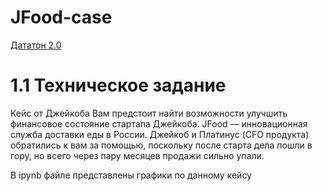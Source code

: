 # JFood-case
[Дататон 2.0](https://event.centraluniversity.ru/dataton)


# 1.1 Техническое задание

Кейс от Джейкоба
Вам предстоит найти возможности улучшить финансовое состояние стартапа Джейкоба. JFood — инновационная служба доставки еды в России. Джейкоб и Платинус (CFO продукта) обратились к вам за помощью, поскольку после старта дела пошли в гору, но всего через пару месяцев продажи сильно упали.

В ipynb файле представлены графики по данному кейсу

